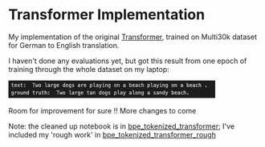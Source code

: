 # Transformer Implementation

My implementation of the original [Transformer](https://arxiv.org/abs/1706.03762), trained on Multi30k dataset for German to English translation. 

I haven't done any evaluations yet, but got this result from one epoch of training through the whole dataset on my laptop: 

![Predicted (top) vs Ground Truth](sample_inference.png)

Room for improvement for sure !! More changes to come

Note: the cleaned up notebook is in [bpe_tokenized_transformer](https://github.com/ishanshastri/Transformers/blob/main/bpe_tokenized_transformer.ipynb); I've included my 'rough work' in [bpe_tokenized_transformer_rough](https://github.com/ishanshastri/Transformers/blob/main/bpe_tokenized_transformer_rough.ipynb)
